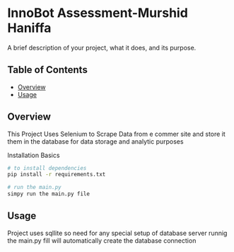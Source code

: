 # InnoBot Assessment-Murshid Haniffa

A brief description of your project, what it does, and its purpose.

## Table of Contents

- [Overview](#overview)
- [Usage](#usage)


## Overview

This Project Uses Selenium to Scrape Data from e commer site and store it them in the database for data storage and analytic purposes

Installation Basics

```bash
# to install dependencies
pip install -r requirements.txt

# run the main.py
simpy run the main.py file 
```
## Usage

Project uses sqllite so need for any special setup of database server
runnig the main.py fill will automatically create the database connection